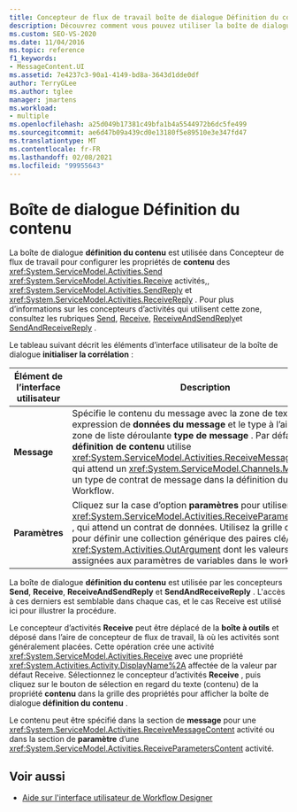 ```yaml
---
title: Concepteur de flux de travail boîte de dialogue Définition du contenu
description: Découvrez comment vous pouvez utiliser la boîte de dialogue Définition du contenu pour configurer les propriétés de contenu des activités Send, Receive, SendReply et ReceiveReply.
ms.custom: SEO-VS-2020
ms.date: 11/04/2016
ms.topic: reference
f1_keywords:
- MessageContent.UI
ms.assetid: 7e4237c3-90a1-4149-bd8a-3643d1dde0df
author: TerryGLee
ms.author: tglee
manager: jmartens
ms.workload:
- multiple
ms.openlocfilehash: a25d049b17381c49bfa1b4a5544972b6dc5fe499
ms.sourcegitcommit: ae6d47b09a439cd0e13180f5e89510e3e347fd47
ms.translationtype: MT
ms.contentlocale: fr-FR
ms.lasthandoff: 02/08/2021
ms.locfileid: "99955643"
---
```

# <a name="content-definition-dialog-box"></a>Boîte de dialogue Définition du contenu

La boîte de dialogue **définition du contenu** est utilisée dans Concepteur de flux de travail pour configurer les propriétés de **contenu** des <xref:System.ServiceModel.Activities.Send> <xref:System.ServiceModel.Activities.Receive> activités,, <xref:System.ServiceModel.Activities.SendReply> et <xref:System.ServiceModel.Activities.ReceiveReply> . Pour plus d’informations sur les concepteurs d’activités qui utilisent cette zone, consultez les rubriques [Send](../workflow-designer/send-activity-designer.md), [Receive](../workflow-designer/receive-activity-designer.md), [ReceiveAndSendReply](../workflow-designer/receiveandsendreply-template-designer.md)et [SendAndReceiveReply](../workflow-designer/sendandreceivereply-template-designer.md) .

Le tableau suivant décrit les éléments d’interface utilisateur de la boîte de dialogue **initialiser la corrélation** :

|Élément de l’interface utilisateur|Description|
|-|-----------------|
|**Message**|Spécifie le contenu du message avec la zone de texte expression de **données du message** et le type à l’aide de la zone de liste déroulante **type de message** . Par défaut, la **définition de contenu** utilise <xref:System.ServiceModel.Activities.ReceiveMessageContent> , qui attend un <xref:System.ServiceModel.Channels.Message> ou un type de contrat de message dans la définition du service de Workflow.|
|**Paramètres**|Cliquez sur la case d’option **paramètres** pour utiliser <xref:System.ServiceModel.Activities.ReceiveParametersContent> , qui attend un contrat de données. Utilisez la grille de données pour définir une collection générique des paires clé/valeur <xref:System.Activities.OutArgument> dont les valeurs sont assignées aux paramètres de variables dans le workflow actuel.|

La boîte de dialogue **définition du contenu** est utilisée par les concepteurs **Send**, **Receive**, **ReceiveAndSendReply** et **SendAndReceiveReply** . L'accès à ces derniers est semblable dans chaque cas, et le cas Receive est utilisé ici pour illustrer la procédure.

Le concepteur d’activités **Receive** peut être déplacé de la **boîte à outils** et déposé dans l’aire de concepteur de flux de travail, là où les activités sont généralement placées. Cette opération crée une activité <xref:System.ServiceModel.Activities.Receive> avec une propriété <xref:System.Activities.Activity.DisplayName%2A> affectée de la valeur par défaut Receive. Sélectionnez le concepteur d’activités **Receive** , puis cliquez sur le bouton de sélection en regard du texte (contenu) de la propriété **contenu** dans la grille des propriétés pour afficher la boîte de dialogue **définition du contenu** .

Le contenu peut être spécifié dans la section de **message** pour une <xref:System.ServiceModel.Activities.ReceiveMessageContent> activité ou dans la section de **paramètre** d’une <xref:System.ServiceModel.Activities.ReceiveParametersContent> activité.

## <a name="see-also"></a>Voir aussi

- [Aide sur l'interface utilisateur de Workflow Designer](browse-and-select-a-dotnet-type-dialog-box.md)